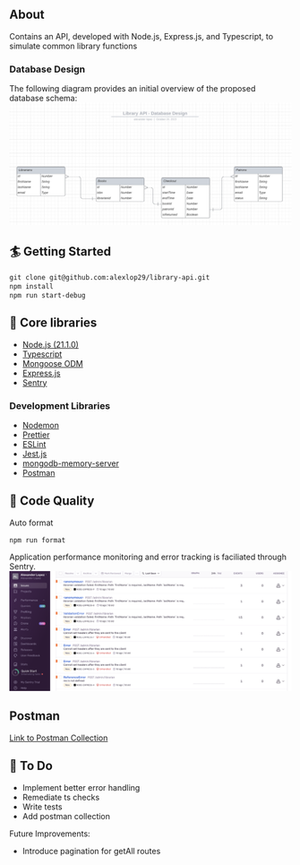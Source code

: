 ## About

Contains an API, developed with Node.js, Express.js, and Typescript, to simulate common library functions

### Database Design

The following diagram provides an initial overview of the proposed database schema:
![Database Design](./tmp/databaseDesign.png)

## 🏄 Getting Started

```
git clone git@github.com:alexlop29/library-api.git
npm install
npm run start-debug
```

## 🔧 Core libraries

- [Node.js (21.1.0)](https://nodejs.org/en)
- [Typescript](https://www.typescriptlang.org)
- [Mongoose ODM](https://mongoosejs.com)
- [Express.js](https://expressjs.com)
- [Sentry](https://docs.sentry.io/platforms/node/)

### Development Libraries

- [Nodemon](https://nodemon.io)
- [Prettier](https://prettier.io)
- [ESLint](https://eslint.org)
- [Jest.js](https://jestjs.io)
- [mongodb-memory-server](https://nodkz.github.io/mongodb-memory-server/)
- [Postman]()

## 🌈 Code Quality

Auto format

```
npm run format
```

Application performance monitoring and error tracking is faciliated through Sentry.
![Sentry](./tmp/sentrySample.png)

## Postman

[Link to Postman Collection](https://app.getpostman.com/join-team?invite_code=f5fd634447abc7fe04a841e7d046c100)

## 🚧 To Do

- Implement better error handling
- Remediate ts checks
- Write tests
- Add postman collection

Future Improvements:

- Introduce pagination for getAll routes
